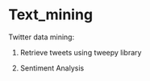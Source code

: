 # Text_mining
Twitter data mining:

1. Retrieve tweets using tweepy library

2. Sentiment Analysis

